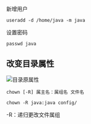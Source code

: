 新增用户
```
useradd -d /home/java -m java
```
设置密码
```
passwd java
```

## 改变目录属性
![目录原属性](https://github.com/muxianliangqin/learn-note-of-linux/blob/main/privilege/images/%E7%9B%AE%E5%BD%95%E6%9D%83%E9%99%90.png)
```
chown [-R] 属主名：属组名 文件名

chown -R java:java config/
```
-R：递归更改文件属组
